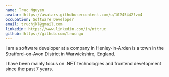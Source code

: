 ```yaml
---
name: Truc Nguyen
avatar: https://avatars.githubusercontent.com/u/10245442?v=4
occupation: Software Developer
email: truchjkl@gmail.com
linkedin: https://www.linkedin.com/in/nttruc
github: https://github.com/trucngu
---
```


I am a software developer at a company in Henley-in-Arden is a town in the Stratford-on-Avon District in Warwickshire, England.

I have been mainly focus on .NET technologies and frontend development since the past 7 years.
